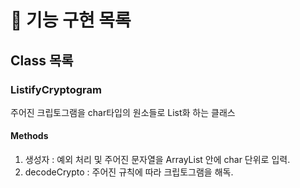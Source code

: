 # 🚀 기능 구현 목록
## Class 목록
### ListifyCryptogram
주어진 크립토그램을 char타입의 원소들로 List화 하는 클래스
#### Methods
1. 생성자 : 예외 처리 및 주어진 문자열을 ArrayList 안에 char 단위로 입력.
2. decodeCrypto : 주어진 규칙에 따라 크립토그램을 해독.